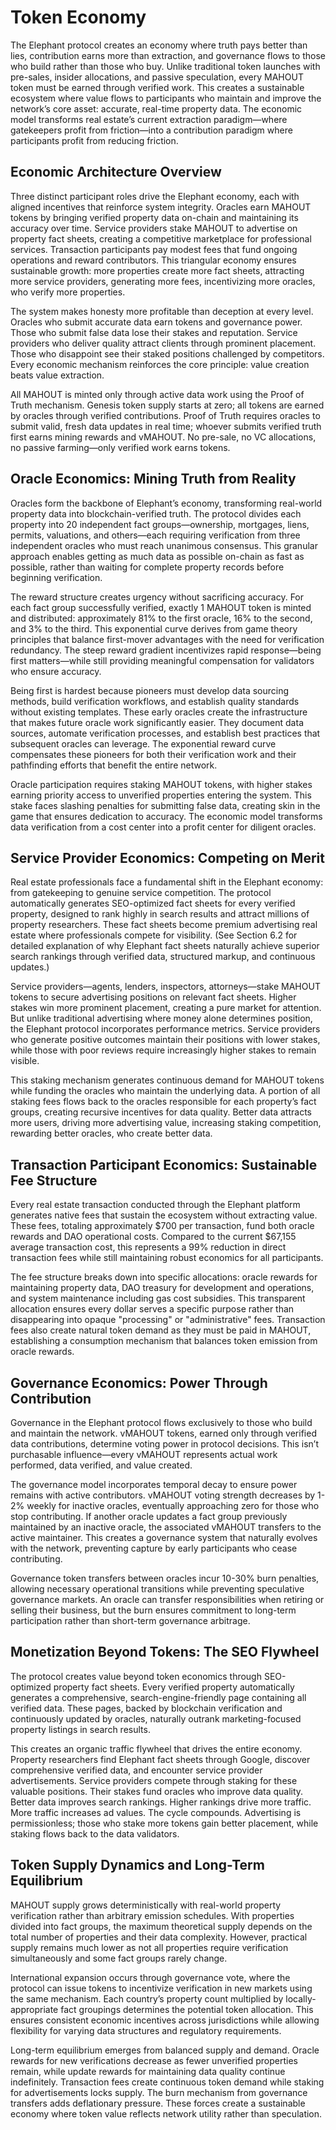 # Token Economy

The Elephant protocol creates an economy where truth pays better than
lies, contribution earns more than extraction, and governance flows to
those who build rather than those who buy. Unlike traditional token
launches with pre-sales, insider allocations, and passive speculation,
every MAHOUT token must be earned through verified work. This creates a
sustainable ecosystem where value flows to participants who maintain and
improve the network’s core asset: accurate, real-time property data. The
economic model transforms real estate’s current extraction
paradigm—where gatekeepers profit from friction—into a contribution
paradigm where participants profit from reducing friction.

## Economic Architecture Overview

Three distinct participant roles drive the Elephant economy, each with
aligned incentives that reinforce system integrity. Oracles earn MAHOUT
tokens by bringing verified property data on-chain and maintaining its
accuracy over time. Service providers stake MAHOUT to advertise on
property fact sheets, creating a competitive marketplace for
professional services. Transaction participants pay modest fees that
fund ongoing operations and reward contributors. This triangular economy
ensures sustainable growth: more properties create more fact sheets,
attracting more service providers, generating more fees, incentivizing
more oracles, who verify more properties.

The system makes honesty more profitable than deception at every level.
Oracles who submit accurate data earn tokens and governance power. Those
who submit false data lose their stakes and reputation. Service
providers who deliver quality attract clients through prominent
placement. Those who disappoint see their staked positions challenged by
competitors. Every economic mechanism reinforces the core principle:
value creation beats value extraction.

All MAHOUT is minted only through active data work using the Proof of
Truth mechanism. Genesis token supply starts at zero; all tokens are
earned by oracles through verified contributions. Proof of Truth
requires oracles to submit valid, fresh data updates in real time;
whoever submits verified truth first earns mining rewards and vMAHOUT.
No pre-sale, no VC allocations, no passive farming—only verified work
earns tokens.

## Oracle Economics: Mining Truth from Reality

Oracles form the backbone of Elephant’s economy, transforming real-world
property data into blockchain-verified truth. The protocol divides each
property into 20 independent fact groups—ownership, mortgages, liens,
permits, valuations, and others—each requiring verification from three
independent oracles who must reach unanimous consensus. This granular
approach enables getting as much data as possible on-chain as fast as
possible, rather than waiting for complete property records before
beginning verification.

The reward structure creates urgency without sacrificing accuracy. For
each fact group successfully verified, exactly 1 MAHOUT token is minted
and distributed: approximately 81% to the first oracle, 16% to the
second, and 3% to the third. This exponential curve derives from game
theory principles that balance first-mover advantages with the need for
verification redundancy. The steep reward gradient incentivizes rapid
response—being first matters—while still providing meaningful
compensation for validators who ensure accuracy.

Being first is hardest because pioneers must develop data sourcing
methods, build verification workflows, and establish quality standards
without existing templates. These early oracles create the
infrastructure that makes future oracle work significantly easier. They
document data sources, automate verification processes, and establish
best practices that subsequent oracles can leverage. The exponential
reward curve compensates these pioneers for both their verification work
and their pathfinding efforts that benefit the entire network.

Oracle participation requires staking MAHOUT tokens, with higher stakes
earning priority access to unverified properties entering the system.
This stake faces slashing penalties for submitting false data, creating
skin in the game that ensures dedication to accuracy. The economic model
transforms data verification from a cost center into a profit center for
diligent oracles.

## Service Provider Economics: Competing on Merit

Real estate professionals face a fundamental shift in the Elephant
economy: from gatekeeping to genuine service competition. The protocol
automatically generates SEO-optimized fact sheets for every verified
property, designed to rank highly in search results and attract millions
of property researchers. These fact sheets become premium advertising
real estate where professionals compete for visibility. (See Section 6.2
for detailed explanation of why Elephant fact sheets naturally achieve
superior search rankings through verified data, structured markup, and
continuous updates.)

Service providers—agents, lenders, inspectors, attorneys—stake MAHOUT
tokens to secure advertising positions on relevant fact sheets. Higher
stakes win more prominent placement, creating a pure market for
attention. But unlike traditional advertising where money alone
determines position, the Elephant protocol incorporates performance
metrics. Service providers who generate positive outcomes maintain their
positions with lower stakes, while those with poor reviews require
increasingly higher stakes to remain visible.

This staking mechanism generates continuous demand for MAHOUT tokens
while funding the oracles who maintain the underlying data. A portion of
all staking fees flows back to the oracles responsible for each
property’s fact groups, creating recursive incentives for data quality.
Better data attracts more users, driving more advertising value,
increasing staking competition, rewarding better oracles, who create
better data.

## Transaction Participant Economics: Sustainable Fee Structure

Every real estate transaction conducted through the Elephant platform
generates native fees that sustain the ecosystem without extracting
value. These fees, totaling approximately $700 per transaction, fund
both oracle rewards and DAO operational costs. Compared to the current
$67,155 average transaction cost, this represents a 99% reduction in
direct transaction fees while still maintaining robust economics for all
participants.

The fee structure breaks down into specific allocations: oracle rewards
for maintaining property data, DAO treasury for development and
operations, and system maintenance including gas cost subsidies. This
transparent allocation ensures every dollar serves a specific purpose
rather than disappearing into opaque "processing" or "administrative"
fees. Transaction fees also create natural token demand as they must be
paid in MAHOUT, establishing a consumption mechanism that balances token
emission from oracle rewards.

## Governance Economics: Power Through Contribution

Governance in the Elephant protocol flows exclusively to those who build
and maintain the network. vMAHOUT tokens, earned only through verified
data contributions, determine voting power in protocol decisions. This
isn’t purchasable influence—every vMAHOUT represents actual work
performed, data verified, and value created.

The governance model incorporates temporal decay to ensure power remains
with active contributors. vMAHOUT voting strength decreases by 1-2%
weekly for inactive oracles, eventually approaching zero for those who
stop contributing. If another oracle updates a fact group previously
maintained by an inactive oracle, the associated vMAHOUT transfers to
the active maintainer. This creates a governance system that naturally
evolves with the network, preventing capture by early participants who
cease contributing.

Governance token transfers between oracles incur 10-30% burn penalties,
allowing necessary operational transitions while preventing speculative
governance markets. An oracle can transfer responsibilities when
retiring or selling their business, but the burn ensures commitment to
long-term participation rather than short-term governance arbitrage.

## Monetization Beyond Tokens: The SEO Flywheel

The protocol creates value beyond token economics through SEO-optimized
property fact sheets. Every verified property automatically generates a
comprehensive, search-engine-friendly page containing all verified data.
These pages, backed by blockchain verification and continuously updated
by oracles, naturally outrank marketing-focused property listings in
search results.

This creates an organic traffic flywheel that drives the entire economy.
Property researchers find Elephant fact sheets through Google, discover
comprehensive verified data, and encounter service provider
advertisements. Service providers compete through staking for these
valuable positions. Their stakes fund oracles who improve data quality.
Better data improves search rankings. Higher rankings drive more
traffic. More traffic increases ad values. The cycle compounds.
Advertising is permissionless; those who stake more tokens gain better
placement, while staking flows back to the data validators.

## Token Supply Dynamics and Long-Term Equilibrium

MAHOUT supply grows deterministically with real-world property
verification rather than arbitrary emission schedules. With properties
divided into fact groups, the maximum theoretical supply depends on the
total number of properties and their data complexity. However, practical
supply remains much lower as not all properties require verification
simultaneously and some fact groups rarely change.

International expansion occurs through governance vote, where the
protocol can issue tokens to incentivize verification in new markets
using the same mechanism. Each country’s property count multiplied by
locally-appropriate fact groupings determines the potential token
allocation. This ensures consistent economic incentives across
jurisdictions while allowing flexibility for varying data structures and
regulatory requirements.

Long-term equilibrium emerges from balanced supply and demand. Oracle
rewards for new verifications decrease as fewer unverified properties
remain, while update rewards for maintaining data quality continue
indefinitely. Transaction fees create continuous token demand while
staking for advertisements locks supply. The burn mechanism from
governance transfers adds deflationary pressure. These forces create a
sustainable economy where token value reflects network utility rather
than speculation.
